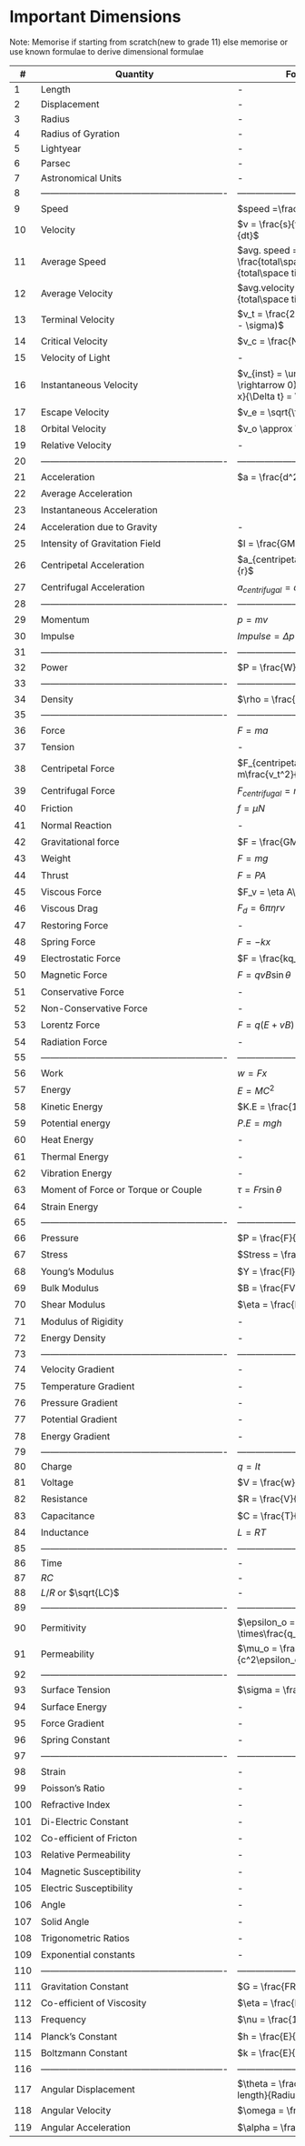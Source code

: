 # Important Dimensions

Note: Memorise if starting from scratch(new to grade 11) else memorise or use known formulae to derive dimensional formulae

| # |Quantity                           |Formula                                                                                       |Dimension                 |
|---|-----------------------------------|----------------------------------------------------------------------------------------------|--------------------------|
|1  |Length                             |-                                                                                             |$[L]$                     |
|2  |Displacement                       |-                                                                                             |$[L]$                     |
|3  |Radius                             |-                                                                                             |$[L]$                     |
|4  |Radius of Gyration                 |-                                                                                             |$[L]$                     |
|5  |Lightyear                          |-                                                                                             |$[L]$                     |
|6  |Parsec                             |-                                                                                             |$[L]$                     |
|7  |Astronomical Units                 |-                                                                                             |$[L]$                     |
|8  |————————————————————-              |——————————————-                                                                               |——————————————-           |
|9  |Speed                              |$speed =\frac{d}{t}$                                                                          |$[LT^{-1}]$               |
|10 |Velocity                           |$v  = \frac{s}{t} = \frac{dx}{dt}$                                                            |$[LT^{-1}]$               |
|11 |Average Speed                      |$avg. speed = \frac{total\space  distance}{total\space time}$                                 |$[LT^{-1}]$               |
|12 |Average Velocity                   |$avg.velocity = \frac{s}{total\space time}$                                                   |$[LT^{-1}]$               |
|13 |Terminal Velocity                  |$v_t = \frac{2gr^2}{9\eta}(\rho - \sigma)$                                                    |$[LT^{-1}]$               |
|14 |Critical Velocity                  |$v_c = \frac{N_R\eta}{\rho r}$                                                                |$[LT^{-1}]$               |
|15 |Velocity of Light                  |-                                                                                             |$[LT^{-1}]$               |
|16 |Instantaneous Velocity             |$v_{inst} =  \underset{\Delta t \rightarrow 0}{\lim}\frac{\Delta x}{\Delta t} = \frac{dx}{dt}$|$[LT^{-1}]$               |
|17 |Escape Velocity                    |$v_e = \sqrt{\frac{2GM}{r}}$                                                                  |$[LT^{-1}]$               |
|18 |Orbital Velocity                   |$v_o \approx \frac{2\pi a}{T}$                                                                |$[LT^{-1}]$               |
|19 |Relative Velocity                  |-                                                                                             |$[LT^{-1}]$               |
|20 |————————————————————-              |——————————————-                                                                               |——————————————-           |
|21 |Acceleration                       |$a = \frac{d^2x}{dt^2}$                                                                       |$[LT^{-2}]$               |
|22 |Average Acceleration               |                                                                                              |$[LT^{-2}]$               |
|23 |Instantaneous Acceleration         |                                                                                              |$[LT^{-2}]$               |
|24 |Acceleration due to Gravity        |-                                                                                             |$[LT^{-2}]$               |
|25 |Intensity of Gravitation Field     |$I = \frac{GM}{R^2}$                                                                          |$[LT^{-2}]$               |
|26 |Centripetal Acceleration           |$a_{centripetal} = \frac{v_t^2}{r}$                                                           |$[LT^{-2}]$               |
|27 |Centrifugal Acceleration           |$a_{centrifugal} = \omega ^2r$                                                                |$[LT^{-2}]$               |
|28 |————————————————————-              |——————————————-                                                                               |——————————————-           |
|29 |Momentum                           |$p = mv$                                                                                      |$[MLT^{-1}]$              |
|30 |Impulse                            |$Impulse =\Delta p$                                                                           |$[MLT^{-1}]$              |
|31 |————————————————————-              |——————————————-                                                                               |——————————————-           |
|32 |Power                              |$P = \frac{W}{t}$                                                                             |$[ML^2T^{-3}]$            |
|33 |————————————————————-              |——————————————-                                                                               |——————————————-           |
|34 |Density                            |$\rho = \frac{M}{V}$                                                                          |$[ML^{-3}]$               |
|35 |————————————————————-              |——————————————-                                                                               |——————————————-           |
|36 |Force                              |$F = ma$                                                                                      |$[MLT^{-2}]$              |
|37 |Tension                            |-                                                                                             |$[MLT^{-2}]$              |
|38 |Centripetal Force                  |$F_{centripetal} = m\frac{v_t^2}{r}$                                                          |$[MLT^{-2}]$              |
|39 |Centrifugal Force                  |$F_{centrifugal} = m\omega ^2 R$                                                              |$[MLT^{-2}]$              |
|40 |Friction                           |$f = \mu N$                                                                                   |$[MLT^{-2}]$              |
|41 |Normal Reaction                    |-                                                                                             |$[MLT^{-2}]$              |
|42 |Gravitational force                |$F = \frac{GMm}{R^2}$                                                                         |$[MLT^{-2}]$              |
|43 |Weight                             |$F = mg$                                                                                      |$[MLT^{-2}]$              |
|44 |Thrust                             |$F = PA$                                                                                      |$[MLT^{-2}]$              |
|45 |Viscous Force                      |$F_v = \eta A\frac{dv}{dy}$                                                                   |$[MLT^{-2}]$              |
|46 |Viscous Drag                       |$F_d = 6\pi\eta rv$                                                                           |$[MLT^{-2}]$              |
|47 |Restoring Force                    |-                                                                                             |$[MLT^{-2}]$              |
|48 |Spring Force                       |$F = -kx$                                                                                     |$[MLT^{-2}]$              |
|49 |Electrostatic Force                |$F = \frac{kq_1q_2}{R^2}$                                                                     |$[MLT^{-2}]$              |
|50 |Magnetic Force                     |$F = qvB\sin{\theta}$                                                                         |$[MLT^{-2}]$              |
|51 |Conservative Force                 |-                                                                                             |$[MLT^{-2}]$              |
|52 |Non-Conservative Force             |-                                                                                             |$[MLT^{-2}]$              |
|53 |Lorentz Force                      |$F = q(E+vB)$                                                                                 |$[MLT^{-2}]$              |
|54 |Radiation Force                    |-                                                                                             |$[MLT^{-2}]$              |
|55 |————————————————————-              |——————————————-                                                                               |——————————————-           |
|56 |Work                               |$w = Fx$                                                                                      |$[ML^2T^{-2}]$            |
|57 |Energy                             |$E = MC^2$                                                                                    |$[ML^2T^{-2}]$            |
|58 |Kinetic Energy                     |$K.E = \frac{1}{2}mv^2$                                                                       |$[ML^2T^{-2}]$            |
|59 |Potential energy                   |$P.E = mgh$                                                                                   |$[ML^2T^{-2}]$            |
|60 |Heat Energy                        |-                                                                                             |$[ML^2T^{-2}]$            |
|61 |Thermal Energy                     |-                                                                                             |$[ML^2T^{-2}]$            |
|62 |Vibration Energy                   |-                                                                                             |$[ML^2T^{-2}]$            |
|63 |Moment of Force or Torque or Couple|$\tau = Fr\sin{\theta}$                                                                       |$[ML^2T^{-2}]$            |
|64 |Strain Energy                      |-                                                                                             |$[ML^2T^{-2}]$            |
|65 |————————————————————-              |——————————————-                                                                               |——————————————-           |
|66 |Pressure                           |$P = \frac{F}{A}$                                                                             |$[ML^{-1}T{-2}]$          |
|67 |Stress                             |$Stress = \frac{F}{A}$                                                                        |$[ML^{-1}T{-2}]$          |
|68 |Young’s Modulus                    |$Y = \frac{Fl}{A\Delta l}$                                                                    |$[ML^{-1}T{-2}]$          |
|69 |Bulk Modulus                       |$B = \frac{FV}{A\Delta V}$                                                                    |$[ML^{-1}T{-2}]$          |
|70 |Shear Modulus                      |$\eta = \frac{F}{A\theta}$                                                                    |$[ML^{-1}T{-2}]$          |
|71 |Modulus of Rigidity                |-                                                                                             |$[ML^{-1}T{-2}]$          |
|72 |Energy Density                     |-                                                                                             |$[ML^{-1}T{-2}]$          |
|73 |————————————————————-              |——————————————-                                                                               |——————————————-           |
|74 |Velocity Gradient                  |-                                                                                             |$[T^{-1}]$                |
|75 |Temperature Gradient               |-                                                                                             |$[KL^{-1}]$               |
|76 |Pressure Gradient                  |-                                                                                             |$[ML^{-2}T{-2}]$          |
|77 |Potential Gradient                 |-                                                                                             |$[MLT^{-3}A^{-1}]$        |
|78 |Energy Gradient                    |-                                                                                             |$[MLT^{-2}]$              |
|79 |————————————————————-              |——————————————-                                                                               |——————————————-           |
|80 |Charge                             |$q = It$                                                                                      |$[AT]$                    |
|81 |Voltage                            |$V = \frac{w}{q}$                                                                             |$[ML^2T^{-3}A^{-1}]$      |
|82 |Resistance                         |$R = \frac{V}{I}$                                                                             |$[ML^2T^{-3}A^{-2}]$      |
|83 |Capacitance                        |$C = \frac{T}{R}$                                                                             |$[M^{-1}L^{-2}T^4A^{2}]$  |
|84 |Inductance                         |$L = RT$                                                                                      |$[ML^2T^{-2}A^{-2}]$      |
|85 |————————————————————-              |——————————————-                                                                               |——————————————-           |
|86 |Time                               |-                                                                                             |$[T]$                     |
|87 |$RC$                               |-                                                                                             |$[T]$                     |
|88 |$L/R$ or $\sqrt{LC}$               |-                                                                                             |[T]                       |
|89 |————————————————————-              |——————————————-                                                                               |——————————————-           |
|90 |Permitivity                        |$\epsilon_o = \frac{1}{4\pi F} \times\frac{q_1q_2}{r^2}$                                      |$[M^{-1}L^{-3}T^{4}A^{2}]$|
|91 |Permeability                       |$\mu_o = \frac{1}{c^2\epsilon_o}$                                                             |$[MLT^{-2}A^{-2}]$        |
|92 |————————————————————-              |——————————————-                                                                               |——————————————-           |
|93 |Surface Tension                    |$\sigma = \frac{F}{L}$                                                                        |$[MT^{-2}]$               |
|94 |Surface Energy                     |-                                                                                             |$[MT^{-2}]$               |
|95 |Force Gradient                     |-                                                                                             |$[MT^{-2}]$               |
|96 |Spring Constant                    |-                                                                                             |$[MT^{-2}]$               |
|97 |————————————————————-              |——————————————-                                                                               |——————————————-           |
|98 |Strain                             |-                                                                                             |$[M^0L^0T^0]$             |
|99 |Poisson’s Ratio                    |-                                                                                             |$[M^0L^0T^0]$             |
|100|Refractive Index                   |-                                                                                             |$[M^0L^0T^0]$             |
|101|Di-Electric Constant               |-                                                                                             |$[M^0L^0T^0]$             |
|102|Co-efficient of Fricton            |-                                                                                             |$[M^0L^0T^0]$             |
|103|Relative Permeability              |-                                                                                             |$[M^0L^0T^0]$             |
|104|Magnetic Susceptibility            |-                                                                                             |$[M^0L^0T^0]$             |
|105|Electric Susceptibility            |-                                                                                             |$[M^0L^0T^0]$             |
|106|Angle                              |-                                                                                             |$[M^0L^0T^0]$             |
|107|Solid Angle                        |-                                                                                             |$[M^0L^0T^0]$             |
|108|Trigonometric Ratios               |-                                                                                             |$[M^0L^0T^0]$             |
|109|Exponential constants              |-                                                                                             |$[M^0L^0T^0]$             |
|110|————————————————————-              |——————————————-                                                                               |——————————————-           |
|111|Gravitation Constant               |$G = \frac{FR^2}{Mm}$                                                                         |$[M^{-1}L^3T^{-2}]$       |
|112|Co-efficient of Viscosity          |$\eta = \frac{F}{6\pi rv}$                                                                    |$[ML^{-1}T^{-1}]$         |
|113|Frequency                          |$\nu = \frac{1}{T}$                                                                           |$[T^{-1}]$                |
|114|Planck’s Constant                  |$h = \frac{E}{\nu}$                                                                           |$[ML^2T{-1}]$             |
|115|Boltzmann Constant                 |$k = \frac{E}{Temperature}$                                                                   |$[ML^2T^{-2}K^{-1}]$      |
|116|————————————————————-              |——————————————-                                                                               |——————————————-           |
|117|Angular Displacement               |$\theta = \frac{Arc\space length}{Radius}$                                                    |$[M^0L^0T^0]$             |
|118|Angular Velocity                   |$\omega = \frac{\theta}{t}$                                                                   |$[T^{-1}]$                |
|119|Angular Acceleration               |$\alpha = \frac{\omega}{t}$                                                                   |$[T^{-2}]$                |



